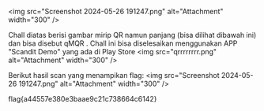 <img src="Screenshot 2024-05-26 191247.png" alt="Attachment" width="300" />

Chall diatas berisi gambar mirip QR namun panjang (bisa dilihat dibawah ini)  dan bisa disebut qMQR . Chall ini bisa diselesaikan menggunakan APP "Scandit Demo" yang ada di Play Store 
<img src="qrrrrrrrr.png" alt="Attachment" width="300" />

Berikut hasil scan yang menampikan flag:
<img src="Screenshot 2024-05-26 191247.png" alt="Attachment" width="300" />

flag{a44557e380e3baae9c21c738664c6142}
